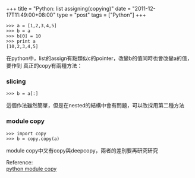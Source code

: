 +++
title = "Python: list assigning(copying)"
date = "2011-12-17T11:49:00+08:00"
type = "post"
tags = ["Python"]
+++

```pycon
>>> a = [1,2,3,4,5]
>>> b = a
>>> b[0] = 10
>>> print a
[10,2,3,4,5]
```

在python中，list的assign有點類似c的pointer，改變b的值同時也會改變a的值，要作到
真正的copy有兩種方法：

### slicing
```pycon
>>> b = a[:]
```
這個作法雖然簡單，但是在nested的結構中會有問題，可以改採用第二種方法

### module copy
```pycon
>>> import copy
>>> b = copy.copy(a)
```
    
module copy中又有copy與deepcopy，兩者的差別要再研究研究
  
Reference:  
[python module copy](http://docs.python.org/library/copy.html)

